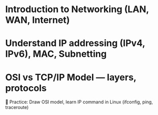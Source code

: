 # Introduction to Networking (LAN, WAN, Internet)

# Understand IP addressing (IPv4, IPv6), MAC, Subnetting

# OSI vs TCP/IP Model — layers, protocols
🧠 Practice: Draw OSI model, learn IP command in Linux (ifconfig, ping, traceroute)
